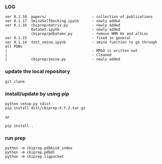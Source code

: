 ### LOG

```
ver 0.1.18  papers/                     - collection of publications
ver 0.1.17  SminaSelfDocking.ipynb      - newly added
ver 0.1.16  cbiprep/matrix.py           - newly added
            DataSet.ipynb               - newly added
            cbiprep/pdbatoms.py         - remove NMR Hs and altLoc
ver 0.1.15                              - fixed in general
ver 0.1.14  test_smina.ipynb            - smina function to go through all PDBs
|                                       - RMSD is written out
|                                       - Cleaned
|           cbiprep/smina.py            - newly added
```

### update the local repository

```
git clone
```

### install/update by using pip

```
python setup.py sdist
pip install dist/cbiprep-X.Y.Z.tar.gz
```

or

```
pip install .
```

### run prep

```
python -m cbiprep.pdbbind_index
python -m cbiprep.pdbdl
python -m cbiprep.ligpocket
```
